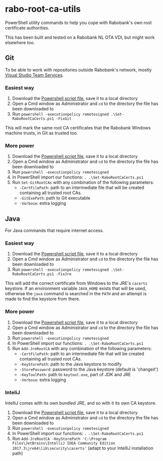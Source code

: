 # rabo-root-ca-utils

PowerShell utility commands to help you cope with Rabobank's own root certificate authorities.

This has been built and tested on a Rabobank NL OTA VDI, but might work elsewhere too.

## Git

To be able to work with repositories outside Rabobank's network, mostly
[Visual Studio Team Services](https://raboweb.visualstudio.com).

### Easiest way

1.  Download the
    [Powershell script file](https://git.rabobank.nl/projects/DA/repos/rabo-root-ca-utils/raw/Set-RaboRootCaCerts.ps1?at=refs%2Fheads%2Fmaster),
    save it to a local directory
2.  Open a Cmd window as Administrator and `cd` to the directory the file has been downloaded to
3.  Run `powershell -executionpolicy remotesigned .\Set-RaboRootCaCerts.ps1 -FixGit`

This will mark the same root CA certificates that the Rabobank Windows machine trusts, in Git as trusted too.

### More power

1.  Download the
    [Powershell script file](https://git.rabobank.nl/projects/DA/repos/rabo-root-ca-utils/raw/Set-RaboRootCaCerts.ps1?at=refs%2Fheads%2Fmaster),
    save it to a local directory
2.  Open a Cmd window as Administrator and `cd` to the directory the file has been downloaded to
3.  Run `powershell -executionpolicy remotesigned`
4.  In PowerShell import our functions: `. .\Set-RaboRootCaCerts.ps1`
5.  Run `Set-GitRootCAs` with any combination of the following parameters:
    *   `-CertFilePath`: path to an intermediate file that will be created containing all trusted root CAs.
    *   `-GitExePath`: path to Git executable
    *   `-Verbose`: extra logging

## Java

For Java commands that require internet access.

### Easiest way

1.  Download the
    [Powershell script file](https://git.rabobank.nl/projects/DA/repos/rabo-root-ca-utils/raw/Set-RaboRootCaCerts.ps1?at=refs%2Fheads%2Fmaster),
    save it to a local directory
2.  Open a Cmd window as Administrator and `cd` to the directory the file has been downloaded to
3.  Run `powershell -executionpolicy remotesigned .\Set-RaboRootCaCerts.ps1 -FixJre`

This will add the correct certificate from Windows to the JRE's `cacerts` keystore. If an environment variable
`JAVA_HOME` exists that will be used, otherwise the `java` command is searched in the `PATH` and an attempt is made
to find the keystore from there.

### More power

1.  Download the
    [Powershell script file](https://git.rabobank.nl/projects/DA/repos/rabo-root-ca-utils/raw/Set-RaboRootCaCerts.ps1?at=refs%2Fheads%2Fmaster),
    save it to a local directory
2.  Open a Cmd window as Administrator and `cd` to the directory the file has been downloaded to
3.  Run `powershell -executionpolicy remotesigned`
4.  In PowerShell import our functions: `. .\Set-RaboRootCaCerts.ps1`
5.  Run `Add-JreRootCA` with any combination of the following parameters:
    *   `-CertFilePath`: path to an intermediate file that will be created containing all trusted root CAs.
    *   `-KeyStorePath`: path to the Java keystore to modify
    *   `-StorePassword`: password to the Java keystore (default is 'changeit')
    *   `-KeyToolPath`: path to `keytool.exe`, part of JDK and JRE
    *   `-Verbose`: extra logging

### InteliJ

IntelliJ comes with its own bundled JRE, and so with it its own CA keystore.

1.  Download the
    [Powershell script file](https://git.rabobank.nl/projects/DA/repos/rabo-root-ca-utils/raw/Set-RaboRootCaCerts.ps1?at=refs%2Fheads%2Fmaster),
    save it to a local directory
2.  Open a Cmd window as Administrator and `cd` to the directory the file has been downloaded to
3.  Run `powershell -executionpolicy remotesigned`
4.  In PowerShell import our functions: `. .\Set-RaboRootCaCerts.ps1`
5.  Run `Add-JreRootCA -KeyStorePath 'C:\Program Files\JetBrains\IntelliJ IDEA Community Edition 2017.3\jre64\lib\security\cacerts'`
    (adapt to your IntelliJ installation path)
